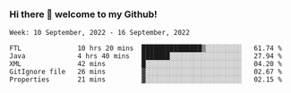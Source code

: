### Hi there 👋 welcome to my Github! 

<!--START_SECTION:waka-->
```text
Week: 10 September, 2022 - 16 September, 2022

FTL              10 hrs 20 mins  ███████████████▒░░░░░░░░░   61.74 % 
Java             4 hrs 40 mins   ███████░░░░░░░░░░░░░░░░░░   27.94 % 
XML              42 mins         █░░░░░░░░░░░░░░░░░░░░░░░░   04.20 % 
GitIgnore file   26 mins         ▓░░░░░░░░░░░░░░░░░░░░░░░░   02.67 % 
Properties       21 mins         ▓░░░░░░░░░░░░░░░░░░░░░░░░   02.15 % 
```
<!--END_SECTION:waka-->
